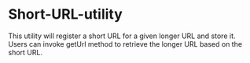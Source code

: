 # Short-URL-utility
This utility will register a short URL for a given longer URL and store it. Users can invoke getUrl method to retrieve the longer URL based on the short URL.
